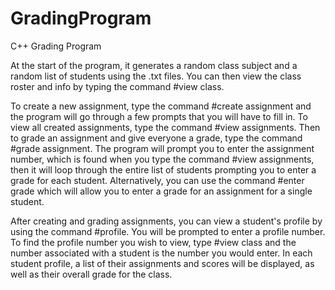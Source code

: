 # GradingProgram
C++ Grading Program

At the start of the program, it generates a random class subject and a random list of students using the .txt files. You can then view the class roster and info by typing the command #view class. 

To create a new assignment, type the command #create assignment and the program will go through a few prompts that you will have to fill in. To view all created assignments, type the command #view assignments. Then to grade an assignment and give everyone a grade, type the command #grade assignment. The program will prompt you to enter the assignment number, which is found when you type the command #view assignments, then it will loop through the entire list of students prompting you to enter a grade for each student. Alternatively, you can use the command #enter grade which will allow you to enter a grade for an assignment for a single student. 

After creating and grading assignments, you can view a student's profile by using the command #profile. You will be prompted to enter a profile number. To find the profile number you wish to view, type #view class and the number associated with a student is the number you would enter. In each student profile, a list of their assignments and scores will be displayed, as well as their overall grade for the class. 
